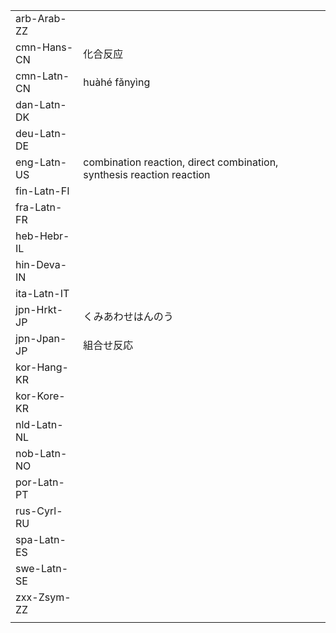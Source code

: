 | | | |
|-|-|-|
| arb-Arab-ZZ |  |  |
| cmn-Hans-CN | 化合反应 |  |
| cmn-Latn-CN | huàhé fǎnyìng |  |
| dan-Latn-DK |  |  |
| deu-Latn-DE |  |  |
| eng-Latn-US | combination reaction, direct combination, synthesis reaction reaction |  |
| fin-Latn-FI |  |  |
| fra-Latn-FR |  |  |
| heb-Hebr-IL |  |  |
| hin-Deva-IN |  |  |
| ita-Latn-IT |  |  |
| jpn-Hrkt-JP | くみあわせはんのう |  |
| jpn-Jpan-JP | 組合せ反応 |  |
| kor-Hang-KR |  |  |
| kor-Kore-KR |  |  |
| nld-Latn-NL |  |  |
| nob-Latn-NO |  |  |
| por-Latn-PT |  |  |
| rus-Cyrl-RU |  |  |
| spa-Latn-ES |  |  |
| swe-Latn-SE |  |  |
| zxx-Zsym-ZZ |  |  |
|  |  |  |